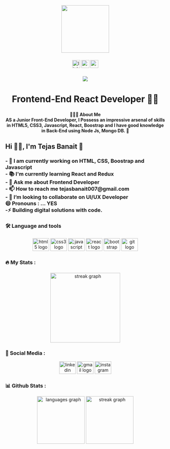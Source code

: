 <div align="center">
  <img height="150" src="https://cdn.dribbble.com/users/4467980/screenshots/10066515/media/a85f92e2e28b742b3e1c168b2090deb1.png?compress=1&resize=400x300"  />
</div>

###

<div align="center">
  <img src="https://img.shields.io/static/v1?message=LinkedIn&logo=linkedin&label=&color=0077B5&logoColor=white&labelColor=&style=for-the-badge" height="25" alt="linkedin logo"  />
  <img src="https://img.shields.io/static/v1?message=Gmail&logo=gmail&label=&color=D14836&logoColor=white&labelColor=&style=for-the-badge" height="25" alt="gmail logo"  />
  <img src="https://img.shields.io/static/v1?message=Medium&logo=medium&label=&color=12100E&logoColor=white&labelColor=&style=for-the-badge" height="25" alt="medium logo"  />
</div>

###

<div align="center">
  <img src="https://profile-counter.glitch.me/Tejas-b463/count.svg?"  />
</div>

###

<h1 align="center">Frontend-End React Developer 👋🏻</h1>

###

<h4 align="center">🧑🏻‍💻 About Me <br>AS a Junior Front-End Developer, I Possess an impressive arsenal of skills in HTML5, CSS3, Javascript, React, Boostrap and I have good knowledge in Back-End using Node Js, Mongo DB. 🚀</h4>

###
<h2> Hi 👋🏻, I'm Tejas Banait 🚀
<h3 align="left">- 🌱 I am currently working on HTML, CSS, Boostrap and Javascript<br>- 📚 I'm currently learning  React and Redux <br>- 💬 Ask me about Frontend Developer<br>- 📫 How to reach me tejasbanait007@gmail.com<br>- 👯 I’m looking to collaborate on UI/UX Developer<br>😄 Pronouns : ... YES <br>-⚡ Building digital solutions with code.</h3>

###

<h3 align="left">🛠 Language and tools</h3>

###

<div align="center">
  <img src="https://cdn.jsdelivr.net/gh/devicons/devicon/icons/html5/html5-original.svg" height="40" width="52" alt="html5 logo"  />
  <img src="https://cdn.jsdelivr.net/gh/devicons/devicon/icons/css3/css3-original.svg" height="40" width="52" alt="css3 logo"  />
  <img src="https://cdn.jsdelivr.net/gh/devicons/devicon/icons/javascript/javascript-original.svg" height="40" width="52" alt="javascript logo"  />
  <img src="https://cdn.jsdelivr.net/gh/devicons/devicon/icons/react/react-original.svg" height="40" width="52" alt="react logo"  />
  <img src="https://cdn.jsdelivr.net/gh/devicons/devicon/icons/bootstrap/bootstrap-original.svg" height="40" width="52" alt="bootstrap logo"  />
  <img src="https://cdn.jsdelivr.net/gh/devicons/devicon/icons/git/git-original.svg" height="40" width="52" alt="git logo"  />
</div>

###

<h3 align="left">🔥   My Stats :</h3>

###

<div align="center">
  <img src="https://streak-stats.demolab.com?user=Tejas-b463&locale=en&mode=daily&theme=dark&hide_border=false&border_radius=5&order=3" height="220" alt="streak graph"  />
</div>

###
<h3 align="left">🧩 Social Media :</h3>


<div align="center">
  <img src="https://raw.githubusercontent.com/maurodesouza/profile-readme-generator/master/src/assets/icons/social/linkedin/default.svg" width="52" height="40" alt="linkedin logo"  />
  <img src="https://raw.githubusercontent.com/maurodesouza/profile-readme-generator/master/src/assets/icons/social/gmail/default.svg" width="52" height="40" alt="gmail logo"  />
  <img src="https://raw.githubusercontent.com/maurodesouza/profile-readme-generator/master/src/assets/icons/social/instagram/default.svg" width="52" height="40" alt="instagram logo"  />
</div>

###
<h3 align="left">📊 Github Stats :</h3>

<div align="center">
  <img src="https://github-readme-stats.vercel.app/api/top-langs?username=Tejas-b463&locale=en&hide_title=false&layout=compact&card_width=320&langs_count=5&theme=dracula&hide_border=false&order=2" height="150" alt="languages graph"  />
  <img src="https://streak-stats.demolab.com?user=Tejas-b463&locale=en&mode=daily&theme=dracula&hide_border=false&border_radius=5&order=3" height="150" alt="streak graph"  />
</div>

###
